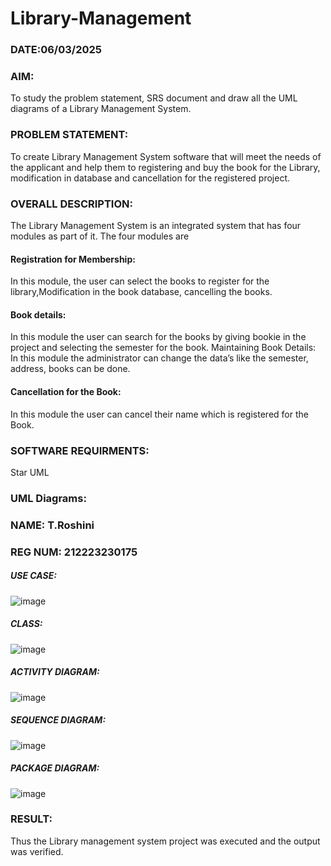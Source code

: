 # Library-Management
### DATE:06/03/2025
### AIM:
To study the problem statement, SRS document and draw all the UML diagrams of a Library Management System.
### PROBLEM STATEMENT:
To create Library Management System software that will meet the needs of the applicant
and help them to registering and buy the book for the Library, modification in database and
cancellation for the registered project.
### OVERALL DESCRIPTION:
The Library Management System is an integrated system that has four modules as part of
it. The four modules are
#### Registration for Membership:
In this module, the user can select the books to register for the library,Modification in the book
database, cancelling the books.
#### Book details:
In this module the user can search for the books by giving bookie in the project and selecting
the semester for the book.
Maintaining Book Details:
In this module the administrator can change the data’s like the semester, address, books can be
done.
#### Cancellation for the Book:
In this module the user can cancel their name which is registered for the Book.
### SOFTWARE REQUIRMENTS:
Star UML
### UML Diagrams:
### NAME: T.Roshini
### REG NUM: 212223230175
##### USE CASE:
![image](https://github.com/user-attachments/assets/8b85ec7a-fc4c-4b0a-9dce-8e653f670f73)

##### CLASS:
![image](https://github.com/user-attachments/assets/7b203d4d-aa65-4cb5-a731-eb33eb361e6f)

##### ACTIVITY DIAGRAM:
![image](https://github.com/user-attachments/assets/503e859f-8a6e-4440-b02e-4fd150a314c1)

##### SEQUENCE DIAGRAM:
![image](https://github.com/user-attachments/assets/ab117b17-45f6-4a47-a03b-0fb8a71592f6)

##### PACKAGE DIAGRAM:
![image](https://github.com/user-attachments/assets/c40d8712-a521-4406-8719-39eafa5bfde8)

### RESULT:
Thus the Library management system project was executed and the output was verified.
